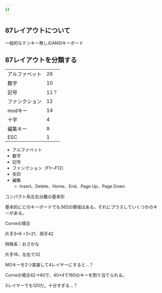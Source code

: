 ```yaml
---
{}
---
```

  

  

  

## 87レイアウトについて

一般的なテンキー無しのANSIキーボード

  

  

## 87レイアウトを分類する

  

|   |   |
|---|---|
|アルファベット|26|
|数字|10|
|記号|11？|
|ファンクション|12|
|modキー|14|
|十字|4|
|編集キー|9|
|ESC|1|

  

- アルファベット
- 数字
- 記号
- ファンクション（F1～F12）
- 矢印
- 編集
    - Insert、Delete、Home、End、Page Up、Page Down

  

  

コンパクト系左右分離の基本形

基本的にどのキーボードでも3*6*2の領域はある。それにプラスしていくつかのキーがある。

  

Corneの場合

片手3*6 +3=21、両手42

  

特殊系：おさかな

片手16、左右で32

  

  

MOキーを2つ実装して4レイヤーにすると…？

Corneの場合42→40で、40*4で160のキーを割り当てられる。

3レイヤーでも120だ。十分すぎる…？